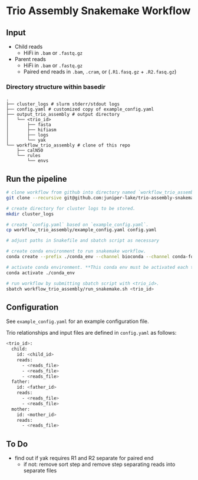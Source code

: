 # Trio Assembly Snakemake Workflow

## Input

- Child reads
  - HiFi in `.bam` or `.fastq.gz`
- Parent reads
  - HiFi in `.bam` or `.fastq.gz`
  - Paired end reads in `.bam`, `.cram`, or (`.R1.fasq.gz` + `.R2.fasq.gz`)

### Directory structure within basedir

```text
.
├── cluster_logs # slurm stderr/stdout logs
├── config.yaml # customized copy of example_config.yaml
├── output_trio_assembly # output directory
│   └── <trio_id>
│       ├── fasta
│       ├── hifiasm
│       ├── logs
│       └── yak
└── workflow_trio_assembly # clone of this repo
    ├── calN50
    └── rules
        └── envs
```

## Run the pipeline

```bash
# clone workflow from github into directory named `workflow_trio_assembly`
git clone --recursive git@github.com:juniper-lake/trio-assembly-snakemake.git workflow_trio_assembly

# create directory for cluster logs to be stored.
mkdir cluster_logs

# create `config.yaml` based on `example_config.yaml`.
cp workflow_trio_assembly/example_config.yaml config.yaml

# adjust paths in Snakefile and sbatch script as necessary

# create conda environment to run snakemake workflow.
conda create --prefix ./conda_env --channel bioconda --channel conda-forge lockfile==0.12.2 python=3 snakemake mamba

# activate conda environment. **This conda env must be activated each time you run the workflow.**
conda activate ./conda_env

# run workflow by submitting sbatch script with <trio_id>.
sbatch workflow_trio_assembly/run_snakemake.sh <trio_id>
```

## Configuration

See `example_config.yaml` for an example configuration file.

Trio relationships and input files are defined in `config.yaml` as follows:

```bash
<trio_id>:
  child: 
    id: <child_id>
    reads: 
      - <reads_file>
      - <reads_file>
      - <reads_file>
  father:
    id: <father_id>
    reads:
      - <reads_file>
      - <reads_file>
  mother:
    id: <mother_id>
    reads:
      - <reads_file>
```

## To Do

- find out if yak requires R1 and R2 separate for paired end
  - if not: remove sort step and remove step separating reads into separate files
